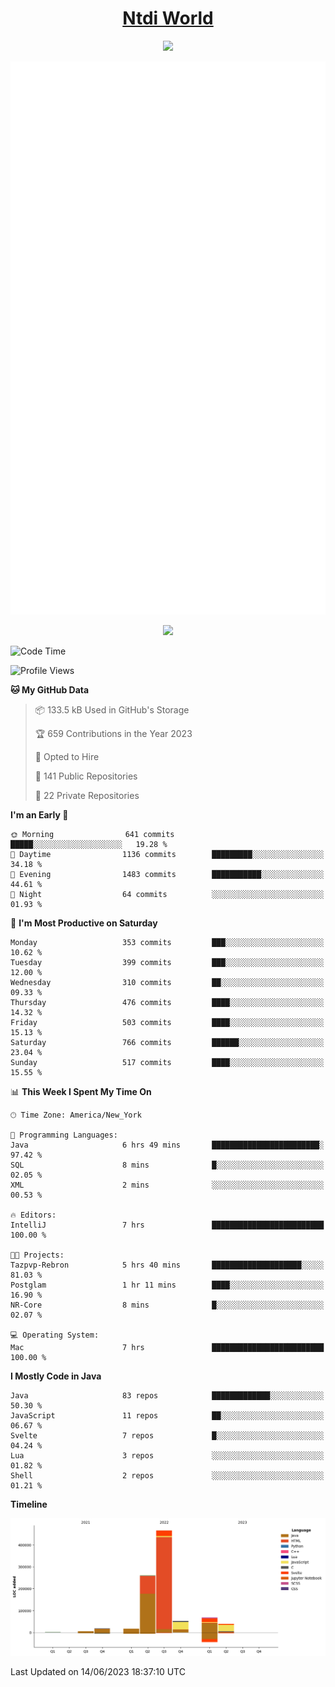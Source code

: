 <h1 align="center"><a href="https://www.ntdi.world">Ntdi World</a></h1>
<p align="center">
  <a href="https://github.com/n-tdi"><img src="https://readme-typing-svg.herokuapp.com?lines=FullStack+Developer;Web+Developer;Open-Source+Enthusiast;Java+Developer;Spigot-API%20Developer;&center=true&width=500&height=50"></a>
</p>

<div align="center">
  <img src="/github-metrics.svg"></img>
  
  <img src="https://komarev.com/ghpvc/?username=n-tdi&color=green"></img>
</div>

<!-- May use later.. idk -->
<!-- <a href="http://www.github.com/n-tdi"><img src="https://github-readme-stats.vercel.app/api?username=n-tdi&show_icons=true&hide=&count_private=true&title_color=0891b2&text_color=ffffff&icon_color=0891b2&bg_color=1c1917&hide_border=true&show_icons=true" alt="n-tdi's GitHub stats" /></a> -->

<!--START_SECTION:waka-->
![Code Time](http://img.shields.io/badge/Code%20Time-252%20hrs%2045%20mins-blue)

![Profile Views](http://img.shields.io/badge/Profile%20Views-1-blue)

**🐱 My GitHub Data** 

> 📦 133.5 kB Used in GitHub's Storage 
 > 
> 🏆 659 Contributions in the Year 2023
 > 
> 💼 Opted to Hire
 > 
> 📜 141 Public Repositories 
 > 
> 🔑 22 Private Repositories 
 > 
**I'm an Early 🐤** 

```text
🌞 Morning                641 commits         █████░░░░░░░░░░░░░░░░░░░░   19.28 % 
🌆 Daytime                1136 commits        █████████░░░░░░░░░░░░░░░░   34.18 % 
🌃 Evening                1483 commits        ███████████░░░░░░░░░░░░░░   44.61 % 
🌙 Night                  64 commits          ░░░░░░░░░░░░░░░░░░░░░░░░░   01.93 % 
```
📅 **I'm Most Productive on Saturday** 

```text
Monday                   353 commits         ███░░░░░░░░░░░░░░░░░░░░░░   10.62 % 
Tuesday                  399 commits         ███░░░░░░░░░░░░░░░░░░░░░░   12.00 % 
Wednesday                310 commits         ██░░░░░░░░░░░░░░░░░░░░░░░   09.33 % 
Thursday                 476 commits         ████░░░░░░░░░░░░░░░░░░░░░   14.32 % 
Friday                   503 commits         ████░░░░░░░░░░░░░░░░░░░░░   15.13 % 
Saturday                 766 commits         ██████░░░░░░░░░░░░░░░░░░░   23.04 % 
Sunday                   517 commits         ████░░░░░░░░░░░░░░░░░░░░░   15.55 % 
```


📊 **This Week I Spent My Time On** 

```text
🕑︎ Time Zone: America/New_York

💬 Programming Languages: 
Java                     6 hrs 49 mins       ████████████████████████░   97.42 % 
SQL                      8 mins              █░░░░░░░░░░░░░░░░░░░░░░░░   02.05 % 
XML                      2 mins              ░░░░░░░░░░░░░░░░░░░░░░░░░   00.53 % 

🔥 Editors: 
IntelliJ                 7 hrs               █████████████████████████   100.00 % 

🐱‍💻 Projects: 
Tazpvp-Rebron            5 hrs 40 mins       ████████████████████░░░░░   81.03 % 
Postglam                 1 hr 11 mins        ████░░░░░░░░░░░░░░░░░░░░░   16.90 % 
NR-Core                  8 mins              █░░░░░░░░░░░░░░░░░░░░░░░░   02.07 % 

💻 Operating System: 
Mac                      7 hrs               █████████████████████████   100.00 % 
```

**I Mostly Code in Java** 

```text
Java                     83 repos            █████████████░░░░░░░░░░░░   50.30 % 
JavaScript               11 repos            ██░░░░░░░░░░░░░░░░░░░░░░░   06.67 % 
Svelte                   7 repos             █░░░░░░░░░░░░░░░░░░░░░░░░   04.24 % 
Lua                      3 repos             ░░░░░░░░░░░░░░░░░░░░░░░░░   01.82 % 
Shell                    2 repos             ░░░░░░░░░░░░░░░░░░░░░░░░░   01.21 % 
```



**Timeline**

![Lines of Code chart](https://raw.githubusercontent.com/n-tdi/n-tdi/main/assets/bar_graph.png)


 Last Updated on 14/06/2023 18:37:10 UTC
<!--END_SECTION:waka-->
